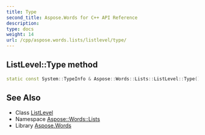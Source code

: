 ```yaml
---
title: Type
second_title: Aspose.Words for C++ API Reference
description: 
type: docs
weight: 14
url: /cpp/aspose.words.lists/listlevel/type/
---
```

## ListLevel::Type method




```cpp
static const System::TypeInfo & Aspose::Words::Lists::ListLevel::Type()
```

## See Also

* Class [ListLevel](../)
* Namespace [Aspose::Words::Lists](../../)
* Library [Aspose.Words](../../../)
